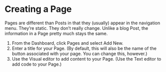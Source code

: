 # Creating a Page

Pages are different than Posts in that they (usually) appear in the navigation menu. They’re static. They don’t really change. Unlike a blog Post, the information in a Page pretty much stays the same.

1. From the Dashboard, click Pages and select Add New.
2. Enter a title for your Page. (By default, this will also be the name of the button associated with your page. You can change this, however.)
3. Use the Visual editor to add content to your Page. (Use the Text editor to add code to your Page.)

